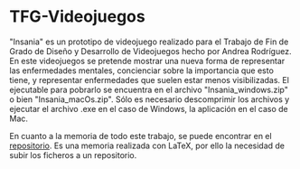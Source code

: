 # TFG-Videojuegos


"Insania" es un prototipo de videojuego realizado para el Trabajo de Fin de Grado de Diseño y Desarrollo de Videojuegos hecho por Andrea Rodríguez. En este videojuegos se pretende mostrar una nueva forma de representar las enfermedades mentales, concienciar sobre la importancia que esto tiene, y representar enfermedades que suelen estar menos visibilizadas. El ejecutable para pobrarlo se encuentra en el archivo "Insania_windows.zip" o bien "Insania_macOs.zip". Sólo es necesario descomprimir los archivos y ejecutar el archivo .exe en el caso de Windows, la aplicación en el caso de Mac. 

En cuanto a la memoria de todo este trabajo, se puede encontrar en el [repositorio](https://github.com/AndreoPSullivan/LaTeX-TFG). Es una memoria realizada con LaTeX, por ello la necesidad de subir los ficheros a un repositorio. 
